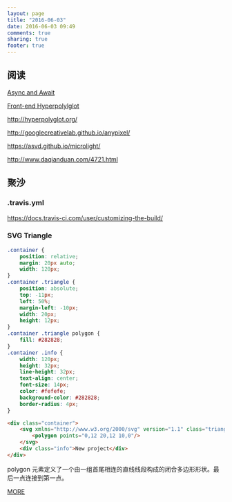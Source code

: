 ```yaml
---
layout: page
title: "2016-06-03"
date: 2016-06-03 09:49
comments: true
sharing: true
footer: true
---
```


## 阅读

[Async and Await](https://zeit.co/blog/async-and-await)

[Front-end Hyperpolylglot](http://jeffcarp.github.io/frontend-hyperpolyglot/)


http://hyperpolyglot.org/


http://googlecreativelab.github.io/anypixel/


https://asvd.github.io/microlight/

http://www.daqianduan.com/4721.html


## 聚沙

### .travis.yml

https://docs.travis-ci.com/user/customizing-the-build/

### SVG Triangle


```css
.container {
    position: relative;
    margin: 20px auto;
    width: 120px;
}
.container .triangle {
    position: absolute;
    top: -11px;
    left: 50%;
    margin-left: -10px;
    width: 20px;
    height: 12px;
}
.container .triangle polygon {
    fill: #282828;
}
.container .info {
    width: 120px;
    height: 32px;
    line-height: 32px;
    text-align: center;
    font-size: 14px;
    color: #fefefe;
    background-color: #282828;
    border-radius: 4px;
}
```

```html
<div class="container">
    <svg xmlns="http://www.w3.org/2000/svg" version="1.1" class="triangle">
        <polygon points="0,12 20,12 10,0"/>
    </svg>
    <div class="info">New project</div>
</div>
```

polygon 元素定义了一个由一组首尾相连的直线线段构成的闭合多边形形状。最后一点连接到第一点。


[MORE](http://blog.mirreal.net/note/2016-06-03.html)
